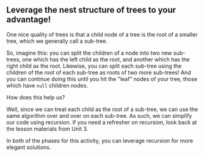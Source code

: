 ## Leverage the nest structure of trees to your advantage!

One nice quality of trees is that a child node of a tree is the root of a smaller tree, which we generally call a
sub-tree.

So, imagine this: you can split the children of a node into two new sub-trees, one which has the left child as the
root, and another which has the right child as the root. Likewise, you can split each sub-tree using the children of
the root of each sub-tree as roots of two more sub-trees! And you can continue doing this until you hit the "leaf"
nodes of your tree, those which have `null` children nodes.  

How does this help us?

Well, since we can treat each child as the root of a sub-tree, we can use the same algorithm over and over on
each sub-tree. As such, we can simplify our code using recursion. If you need a refresher on recursion, look back at
the lesson materials from Unit 3.

In both of the phases for this activity, you can leverage recursion for more elegant solutions.
